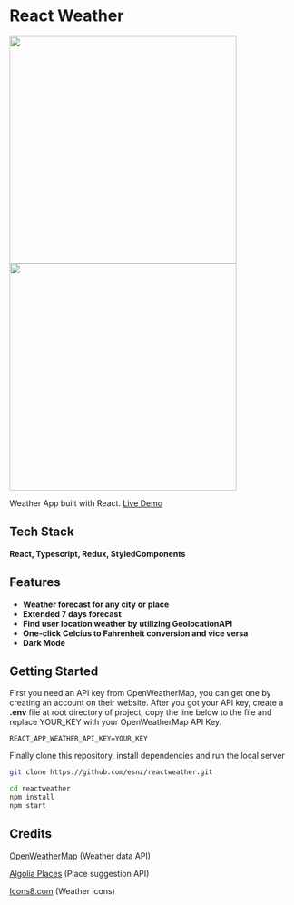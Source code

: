 # React Weather

<img src="https://user-images.githubusercontent.com/25284536/90274607-2535a000-de76-11ea-9d21-ab8c3e68b3a9.png" width="400"> <img src="https://user-images.githubusercontent.com/25284536/90274626-29fa5400-de76-11ea-97a7-c6b67ec2f66a.png" width="400">

Weather App built with React.
[Live Demo](https://esnz-reactweather.netlify.app/)

## Tech Stack

**React, Typescript, Redux, StyledComponents**

## Features

- **Weather forecast for any city or place**
- **Extended 7 days forecast**
- **Find user location weather by utilizing GeolocationAPI**
- **One-click Celcius to Fahrenheit conversion and vice versa**
- **Dark Mode**

## Getting Started

First you need an API key from OpenWeatherMap, you can get one by creating an account on their website.
After you got your API key, create a **.env** file at root directory of project, copy the line below to the file and replace YOUR_KEY with your OpenWeatherMap API Key.

```
REACT_APP_WEATHER_API_KEY=YOUR_KEY
```

Finally clone this repository, install dependencies and run the local server

```bash
git clone https://github.com/esnz/reactweather.git
```

```bash
cd reactweather
npm install
npm start
```

## Credits

[OpenWeatherMap](https://openweathermap.org/ 'OpenWeatherMap') (Weather data API)

[Algolia Places](https://community.algolia.com/places/ 'Algolia Places') (Place suggestion API)

[Icons8.com](https://www.icons8.com 'Icons8.com') (Weather icons)
